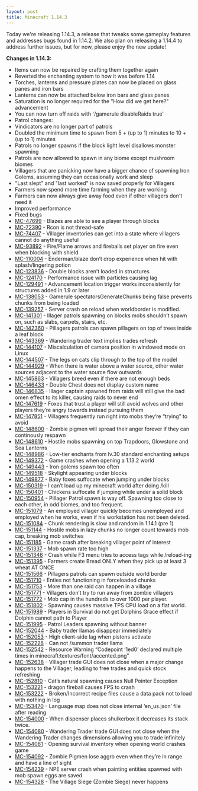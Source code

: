 ```yaml
---
layout: post
title: Minecraft 1.14.3
---
```



Today we're releasing 1.14.3, a release that tweaks some gameplay features and addresses bugs found in 1.14.2. We also
plan on releasing a 1.14.4 to address further issues, but for now, please enjoy the new update!

**Changes in 1.14.3:**<br>

* Items can now be repaired by crafting them together again
* Reverted the enchanting system to how it was before 1.14
* Torches, lanterns and pressure plates can now be placed on glass panes and iron bars
* Lanterns can now be attached below iron bars and glass panes
* Saturation is no longer required for the "How did we get here?" advancement
* You can now turn off raids with '/gamerule disableRaids true'
* Patrol changes:
* Vindicators are no longer part of patrols
* Doubled the minimum time to spawn from 5 + (up to 1) minutes to 10 + (up to 1) minutes
* Patrols no longer spawns if the block light level disallows monster spawning
* Patrols are now allowed to spawn in any biome except mushroom biomes
* Villagers that are panicking now have a bigger chance of spawning Iron Golems, assuming they can occasionally work and
  sleep
* "Last slept" and "last worked" is now saved properly for Villagers
* Farmers now spend more time farming when they are working
* Farmers can now always give away food even if other villagers don't need it
* Improved performance
* Fixed bugs
* [MC-47699](https://bugs.mojang.com/browse/MC-47699) - Blazes are able to see a player through blocks
* [MC-72390](https://bugs.mojang.com/browse/MC-72390) - Rcon is not thread-safe
* [MC-74407](https://bugs.mojang.com/browse/MC-74407) - Villager inventories can get into a state where villagers cannot
  do anything useful
* [MC-93892](https://bugs.mojang.com/browse/MC-93892) - Fire/Flame arrows and fireballs set player on fire even when
  blocking with shield
* [MC-110004](https://bugs.mojang.com/browse/MC-110004) - Enderman/blaze don’t drop experience when hit with
  splash/lingering potion
* [MC-123836](https://bugs.mojang.com/browse/MC-123836) - Double blocks aren’t loaded in structures
* [MC-124170](https://bugs.mojang.com/browse/MC-124170) - Performance issue with particles causing lag
* [MC-129491](https://bugs.mojang.com/browse/MC-129491) - Advancement location trigger works inconsistently for
  structures added in 1.9 or later
* [MC-138053](https://bugs.mojang.com/browse/MC-138053) - Gamerule spectatorsGenerateChunks being false prevents chunks
  from being loaded
* [MC-139257](https://bugs.mojang.com/browse/MC-139257) - Server crash on reload when worldborder is modified.
* [MC-141301](https://bugs.mojang.com/browse/MC-141301) - Illager patrols spawning on blocks mobs shouldn’t spawn on,
  such as slabs, carpets, stairs, etc.
* [MC-142360](https://bugs.mojang.com/browse/MC-142360) - Pillagers patrols can spawn pillagers on top of trees inside a
  leaf block
* [MC-143369](https://bugs.mojang.com/browse/MC-143369) - Wandering trader text implies trades refresh
* [MC-144107](https://bugs.mojang.com/browse/MC-144107) - Miscalculation of camera position in windowed mode on Linux
* [MC-144507](https://bugs.mojang.com/browse/MC-144507) - The legs on cats clip through to the top of the model
* [MC-144929](https://bugs.mojang.com/browse/MC-144929) - When there is water above a water source, other water sources
  adjacent to the water source flow outwards
* [MC-145863](https://bugs.mojang.com/browse/MC-145863) - Villagers breed even if there are not enough beds
* [MC-146433](https://bugs.mojang.com/browse/MC-146433) - Double Chest does not display custom name
* [MC-146835](https://bugs.mojang.com/browse/MC-146835) - Illager captain spawned from raids will still give the bad
  omen effect to its killer, causing raids to never end
* [MC-147619](https://bugs.mojang.com/browse/MC-147619) - Foxes that trust a player will still avoid wolves and other
  players they’re angry towards instead pursuing them
* [MC-147851](https://bugs.mojang.com/browse/MC-147851) - Villagers frequently run right into mobs they’re “trying” to
  avoid
* [MC-148600](https://bugs.mojang.com/browse/MC-148600) - Zombie pigmen will spread their anger forever if they can
  continously respawn
* [MC-148610](https://bugs.mojang.com/browse/MC-148610) - Hostile mobs spawning on top Trapdoors, Glowstone and Sea
  Lanterns
* [MC-148986](https://bugs.mojang.com/browse/MC-148986) - Low-tier enchants from lv.30 standard enchanting setups
* [MC-149372](https://bugs.mojang.com/browse/MC-149372) - Game crashes when opening a 1.13.2 world
* [MC-149443](https://bugs.mojang.com/browse/MC-149443) - Iron golems spawn too often
* [MC-149518](https://bugs.mojang.com/browse/MC-149518) - Skylight appearing under blocks
* [MC-149877](https://bugs.mojang.com/browse/MC-149877) - Baby foxes suffocate when jumping under blocks
* [MC-150319](https://bugs.mojang.com/browse/MC-150319) - I can’t load up my minecraft world after doing /kill
* [MC-150401](https://bugs.mojang.com/browse/MC-150401) - Chickens suffocate if jumping while under a solid block
* [MC-150954](https://bugs.mojang.com/browse/MC-150954) - Pillager Patrol spawn is way off. Spawning too close to each
  other, in odd biomes, and too frequent.
* [MC-151079](https://bugs.mojang.com/browse/MC-151079) - An employed villager quickly becomes unemployed and employed
  when he works, even if his workstation has not been deleted.
* [MC-151084](https://bugs.mojang.com/browse/MC-151084) - Chunk rendering is slow and random in 1.14.1 (pre 1)
* [MC-151144](https://bugs.mojang.com/browse/MC-151144) - Hostile mobs in lazy chunks no longer count towards mob cap,
  breaking mob switches
* [MC-151185](https://bugs.mojang.com/browse/MC-151185) - Game crash after breaking villager point of interest
* [MC-151337](https://bugs.mojang.com/browse/MC-151337) - Mob spawn rate too high
* [MC-151346](https://bugs.mojang.com/browse/MC-151346) - Crash while F3 menu tries to access tags while /reload-ing
* [MC-151395](https://bugs.mojang.com/browse/MC-151395) - Farmers create Bread ONLY when they pick up at least 3 wheat
  AT ONCE
* [MC-151566](https://bugs.mojang.com/browse/MC-151566) - Pillagers patrols can spawn outside world border
* [MC-151710](https://bugs.mojang.com/browse/MC-151710) - Enties not functioning in forceloaded chunks
* [MC-151753](https://bugs.mojang.com/browse/MC-151753) - More than one raid can happen in a village
* [MC-151771](https://bugs.mojang.com/browse/MC-151771) - Villagers don’t try to run away from zombie villagers
* [MC-151772](https://bugs.mojang.com/browse/MC-151772) - Mob cap in the hundreds to over 1000 per player.
* [MC-151802](https://bugs.mojang.com/browse/MC-151802) - Spawning causes massive TPS CPU load on a flat world.
* [MC-151989](https://bugs.mojang.com/browse/MC-151989) - Players in Survival do not get Dolphins Grace effect if
  Dolphin cannot path to Player
* [MC-151995](https://bugs.mojang.com/browse/MC-151995) - Patrol Leaders spawning without banner
* [MC-152044](https://bugs.mojang.com/browse/MC-152044) - Baby trader llamas disappear immediately
* [MC-152053](https://bugs.mojang.com/browse/MC-152053) - High client-side lag when pistons activate
* [MC-152228](https://bugs.mojang.com/browse/MC-152228) - Can not /summon trader llama
* [MC-152542](https://bugs.mojang.com/browse/MC-152542) - Resource Warning “Codepoint ‘1ed0’ declared multiple times in
  minecraft:textures/font/accented.png”
* [MC-152638](https://bugs.mojang.com/browse/MC-152638) - Villager trade GUI does not close when a major change happens
  to the Villager, leading to free trades and quick stock refreshing
* [MC-152810](https://bugs.mojang.com/browse/MC-152810) - Cat’s natural spawning causes Null Pointer Exception
* [MC-153221](https://bugs.mojang.com/browse/MC-153221) - dragon fireball causes FPS to crash
* [MC-153222](https://bugs.mojang.com/browse/MC-153222) - Broken/Incorrect recipe files cause a data pack not to load
  with nothing in log
* [MC-153470](https://bugs.mojang.com/browse/MC-153470) - Language map does not close internal ‘en\_us.json’ file after
  reading
* [MC-154000](https://bugs.mojang.com/browse/MC-154000) - When dispenser places shulkerbox it decreases its stack twice.
* [MC-154080](https://bugs.mojang.com/browse/MC-154080) - Wandering Trader trade GUI does not close when the Wandering
  Trader changes dimensions allowing you to trade infinitely
* [MC-154081](https://bugs.mojang.com/browse/MC-154081) - Opening survival inventory when opening world crashes game
* [MC-154092](https://bugs.mojang.com/browse/MC-154092) - Zombie Pigmen lose aggro even when they’re in range and have a
  line of sight
* [MC-154239](https://bugs.mojang.com/browse/MC-154239) - NPE server crash when painting entities spawned with mob spawn
  eggs are saved
* [MC-154328](https://bugs.mojang.com/browse/MC-154328) - The Village Siege (Zombie Siege) never happens
